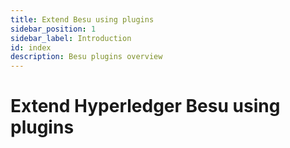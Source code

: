 ```yaml
---
title: Extend Besu using plugins
sidebar_position: 1
sidebar_label: Introduction
id: index
description: Besu plugins overview
---
```


# Extend Hyperledger Besu using plugins
